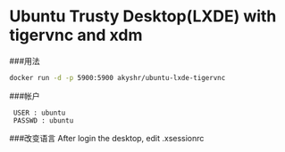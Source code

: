 
Ubuntu Trusty Desktop(LXDE) with tigervnc and xdm
=================================================

###用法
````bash
docker run -d -p 5900:5900 akyshr/ubuntu-lxde-tigervnc
````

###帐户
````
 USER : ubuntu
 PASSWD : ubuntu
````
###改变语言
 After login the desktop, edit .xsessionrc
